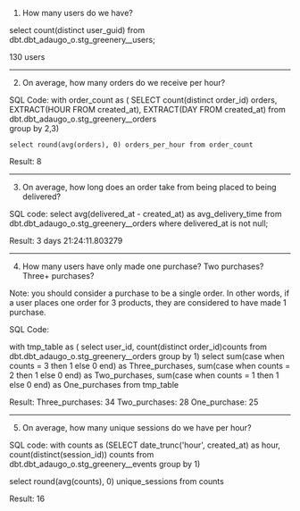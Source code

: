 1. How many users do we have?

select count(distinct user_guid) from dbt.dbt_adaugo_o.stg_greenery__users;

130 users

------------------------------------------------------------------------

2. On average, how many orders do we receive per hour?

SQL Code:
	with order_count as (
	SELECT count(distinct order_id) orders, 
			EXTRACT(HOUR FROM created_at), EXTRACT(DAY FROM created_at)
		from dbt.dbt_adaugo_o.stg_greenery__orders  
		group by 2,3)
		
	select round(avg(orders), 0) orders_per_hour from order_count

Result:
8

-----------------------------------------------------------------------------
3. On average, how long does an order take from being placed to being delivered?

SQL code:
select  avg(delivered_at - created_at) as avg_delivery_time 
from dbt.dbt_adaugo_o.stg_greenery__orders
where delivered_at is not null;

Result:
3 days 21:24:11.803279

--------------------------------------------------------------------------------
4. How many users have only made one purchase? Two purchases? Three+ purchases?

Note: you should consider a purchase to be a single order. In other words, if a user places one order for 3 products, they are considered to have made 1 purchase.

SQL Code:

with tmp_table as (
select user_id, count(distinct order_id)counts 
from dbt.dbt_adaugo_o.stg_greenery__orders
group by 1)
select sum(case when counts = 3 then 1 else 0 end) as Three_purchases,
       sum(case when counts = 2 then 1 else 0 end) as Two_purchases,
       sum(case when counts = 1 then 1 else 0 end) as One_purchases
  from tmp_table

Result: Three_purchases: 34
        Two_purchases: 28
        One_purchase: 25

-------------------------------------------------------------------------
5. On average, how many unique sessions do we have per hour?

SQL code:
	with counts as 
	(SELECT date_trunc('hour',  created_at) as hour, 
    count(distinct(session_id)) counts
	from  dbt.dbt_adaugo_o.stg_greenery__events
	group by 1)
  
  select round(avg(counts), 0) unique_sessions from counts

Result:
  16